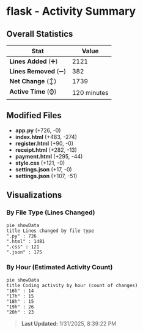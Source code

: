 # flask - Activity Summary 

## Overall Statistics

| Stat                   | Value                                                             |
| ---------------------- | ----------------------------------------------------------------- |
| **Lines Added** (➕)   | 2121                                          |
| **Lines Removed** (➖) | 382                                        |
| **Net Change** (↕)    | 1739                |
| **Active Time** (⌚)   | 120 minutes |


## Modified Files
- **app.py** (+726, -0)
- **index.html** (+483, -274)
- **register.html** (+90, -0)
- **receipt.html** (+282, -13)
- **payment.html** (+295, -44)
- **style.css** (+121, -0)
- **settings.json** (+17, -0)
- **settings.json** (+107, -51)

## Visualizations

### By File Type (Lines Changed)

```mermaid
pie showData
title Lines changed by file type
".py" : 726
".html" : 1481
".css" : 121
".json" : 175
```

### By Hour (Estimated Activity Count)

```mermaid
pie showData
title Coding activity by hour (count of changes)
"16h" : 14
"17h" : 15
"18h" : 15
"19h" : 26
"20h" : 23
```


> **Last Updated:** 1/31/2025, 8:39:22 PM